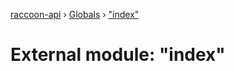 [raccoon-api](../README.md) › [Globals](../globals.md) › ["index"](_index_.md)

# External module: "index"


